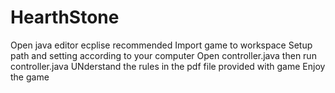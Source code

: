 # HearthStone
Open java editor ecplise recommended
Import game to workspace
Setup path and setting according to your computer
Open controller.java then run controller.java
UNderstand the rules in the pdf file provided with game
Enjoy the game
